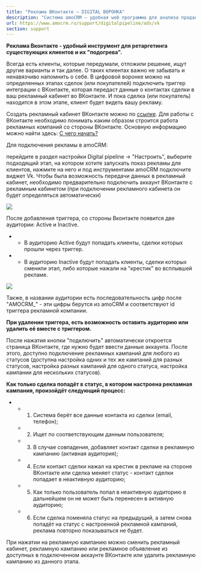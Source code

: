 ```yaml
---
title: "Реклама ВКонтакте — DIGITAL ВОРОНКА"
description: "Система amoCRM – удобная web программа для анализа продаж, доступная в режиме online из любой точки мира! Подробности узнавайте по указанным на сайте телефонам в Москве."
url: https://www.amocrm.ru/support/digitalpipeline/ads/vk
section: support
---
```


**Реклама Вконтакте - удобный инструмент для ретаргетинга существующих клиентов и их "подогрева".**

Всегда есть клиенты, которые передумали, отложили решение, ищут другие варианты и так далее. О таких клиентах важно не забывать и ненавязчиво напомнить о себе. В цифровой воронке можно на определенных этапах сделок (или покупателей) подключить триггер интеграции с ВКонтакте, которая передаст данные о контактах сделки в ваш рекламный кабинет во ВКонтакте. И пока сделка (или покупатель) находится в этом этапе, клиент будет видеть вашу рекламу.

Создать рекламный кабинет ВКонтакте можно по [ссылке](https://vk.com/adscreate). Для работы с ВКонтакте необходимо понимать каким образом строится работа рекламных компаний со стороны ВКонтакте. Основную информацию можно найти здесь: [С чего начать?](https://vk.com/biz)

Для подключения рекламы в amoCRM:

перейдите в раздел настройки Digital pipeline -> "Настроить", выберите подходящий этап, на котором хотите запускать показ рекламы для клиентов, нажмите на него и под инструментами amoCRM подключите виджет Vk. Чтобы была возможность передачи данных в рекламный кабинет, необходимо предварительно подключить аккаунт ВКонтакте с рекламным кабинетом (при подключении рекламного кабинета он будет определяться автоматически)

![](/uploads/2022/12/vk_trigger_ads.png)

После добавления триггера, со стороны Вконтакте появится две аудитории: Active и Inactive.

- - В аудиторию Active будут попадать клиенты, сделки которых прошли через триггер.
- - В аудиторию Inactive будут попадать клиенты, сделки которых сменили этап, либо которые нажали на "крестик" во всплывшей рекламе.

![](/uploads/2022/12/ads_vk.png)

Также, в названии аудитории есть последовательность цифр после "AMOCRM\_" - эти цифры берутся из amoCRM и соответствуют id триггера рекламной компании.

**При удалении триггера, есть возможность оставить аудиторию или удалить её вместе с триггером.**

После нажатия кнопки "подключить" автоматически откроется страница ВКонтакте, где нужно будет ввести данные аккаунта. После этого, доступно подключение рекламных кампаний для любого из статусов (доступна настройка одних и тех же кампаний для разных статусов, настройка разных кампаний для одного статуса, настройка кампании для нескольких статусов).

**Как только сделка попадёт в статус, в котором настроена рекламная кампания, произойдёт следующий процесс:**

- - 1. Система берёт все данные контакта из сделки (email, телефон);
  - 2. Ищет по соответствующим данным пользователя;
  - 3. В случае совпадения, добавляет контакт сделки в рекламную кампанию (активная аудитория);
  - 4. Если контакт сделки нажал на крестик в рекламе на стороне ВКонтакте или сделка меняет статус - контакт сделки попадает в неактивную аудиторию;
  - 5. Как только пользователь попал в неактивную аудиторию в дальнейшем он не может быть перенесен в активную аудиторию;
  - 6. Если сделка поменяла статус на предыдущий, а затем снова попадёт на статус с настроенной рекламной кампаний, реклама повторно показываться не будет.

При нажатии на рекламную кампанию можно сменить рекламный кабинет, рекламную кампанию или рекламное объявление из доступных в подключенном аккаунте ВКонтакте или удалить рекламную кампанию из данного этапа.